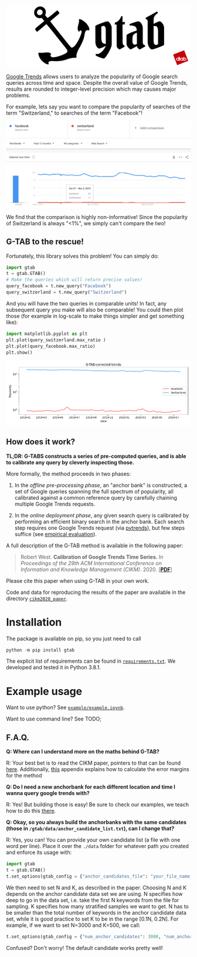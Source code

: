 ![Repository logo](./logo.png)


[Google Trends](https://trends.google.com/) allows users to analyze the popularity of Google search
queries across time and space.
Despite the overall value of Google Trends, results are rounded to integer-level precision
which may causes major problems.

For example, lets say you want to compare the popularity of searches of the term "Switzerland,"
 to searches of the term "Facebook"!

![Image portraying rounding issues with Google Trends](./example/imgs/lead.png)

We find that the comparison is highly non-informative!
Since the popularity of Switzerland is always "<1%", we simply can't compare the two!

## G-TAB to the rescue!

Fortunately, this library solves this problem! You can simply do:

~~~python
import gtab
t = gtab.GTAB()
# Make the queries which will return precise values!
query_facebook = t.new_query("Facebook")
query_switzerland = t.new_query("Switzerland")
~~~

And you will have the two queries in comparable units! In fact, any subsequent query you make will also be comparable!
You could then plot those (for example in log-scale to make things simpler and get something like):

~~~python
import matplotlib.pyplot as plt 
plt.plot(query_switzerland.max_ratio )
plt.plot(query_facebook.max_ratio)
plt.show()
~~~

![Image portraying output of the library, where issues are fixed](./example/imgs/lead2.png)

## How does it work?

**TL;DR:
G-TABS constructs a series of pre-computed queries,
and is able to calibrate any query by cleverly inspecting those.**

More formally, the method proceeds in two phases:

1. In the *offline pre-processing phase*, an "anchor bank" is constructed, a set of Google queries spanning the full spectrum 
of popularity, all calibrated against a common reference query by carefully chaining multiple Google Trends requests.

2. In the *online deployment phase*, any given search query is calibrated by performing an efficient binary search in the anchor bank.
Each search step requires one Google Trends request (via [pytrends](https://github.com/GeneralMills/pytrends)), but few
 steps suffice (see [empirical evaluation](https://arxiv.org/abs/2007.13861)).

A full description of the G-TAB method is available in the following paper:

> Robert West. **Calibration of Google Trends Time Series.** In *Proceedings of the 29th ACM International Conference on Information and Knowledge Management (CIKM)*. 2020. [**[PDF](https://arxiv.org/abs/2007.13861)**]

Please cite this paper when using G-TAB in your own work.

Code and data for reproducing the results of the paper are available in the directory [`cikm2020_paper`](_cikm2020_paper).

# Installation

The package is available on pip, so you just need to call
~~~python
python -m pip install gtab
~~~

The explicit list of requirements can be found in [`requirements.txt`](requirements.txt).
We developed and tested it in Python 3.8.1.

# Example usage

Want to use python? See [`example/example.ipynb`](example/example.ipynb).

Want to use command line? See TODO;

## F.A.Q.

**Q: Where can I understand more on the maths behind G-TAB?**

R: Your best bet is to read the CIKM paper, pointers to that can be found [here](cikm2020_paper/README.md).
Additionally, [this](cikm2020_paper/README.md) appendix explains how to calculate the error margins for the method

**Q: Do I need a new anchorbank for each different location and time I wanna query google trends with?**

R: Yes! But building those is easy! Be sure to check our examples, we teach how to do this [there](example/example.ipynb).

**Q: Okay, so you always build the anchorbanks with the same candidates (those in `/gtab/data/anchor_candidate_list.txt`), can I change that?**

R: Yes, you can! You can provide your own candidate list (a file with one word per line). 
Place it over the `./data` folder for whatever path you created and enforce its usage with:

~~~python
import gtab
t = gtab.GTAB()
t.set_options(gtab_config = {"anchor_candidates_file": "your_file_name_here.txt"})
~~~

We then need to set N and K, as described in the paper. 
Choosing N and K depends on the anchor candidate data set we are using.
 N specifies how deep to go in the data set, i.e. take the first N keywords from the file for sampling. 
 K specifies how many stratified samples we want to get. N has to be smaller than the total number of keywords in the
  anchor candidate data set, while it is good practice to set K to be in the range [0.1N, 0.2N]. 
  For example, if we want to set N=3000 and K=500, we call:
  
~~~python
t.set_options(gtab_config = {"num_anchor_candidates": 3000, "num_anchors": 500})
~~~

Confused? Don't worry! The default candidate works pretty well!
